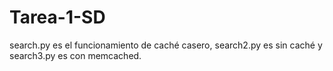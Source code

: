 # Tarea-1-SD
search.py es el funcionamiento de caché casero, search2.py es sin caché y search3.py es con memcached.

